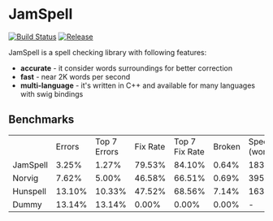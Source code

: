 # JamSpell

[![Build Status][travis-image]][travis] [![Release][release-image]][releases]

[travis-image]: https://travis-ci.org/bakwc/JamSpell.svg?branch=master
[travis]: https://travis-ci.org/bakwc/JamSpell

[release-image]: https://img.shields.io/badge/release-0.0.7-blue.svg?style=flat
[releases]: https://github.com/bakwc/PySyncObj/releases

JamSpell is a spell checking library with following features:

- **accurate** - it consider words surroundings for better correction
- **fast** - near 2K words per second
- **multi-language** - it's written in C++ and available for many languages with swig bindings

## Benchmarks

<table>
  <tr>
    <td></td>
    <td>Errors</td>
    <td>Top 7 Errors</td>
    <td>Fix Rate</td>
    <td>Top 7 Fix Rate</td>
    <td>Broken</td>
    <td>Speed<br>
(words/second)</td>
  </tr>
  <tr>
    <td>JamSpell</td>
    <td>3.25%</td>
    <td>1.27%</td>
    <td>79.53%</td>
    <td>84.10%</td>
    <td>0.64%</td>
    <td>1833</td>
  </tr>
  <tr>
    <td>Norvig</td>
    <td>7.62%</td>
    <td>5.00%</td>
    <td>46.58%</td>
    <td>66.51%</td>
    <td>0.69%</td>
    <td>395</td>
  </tr>
  <tr>
    <td>Hunspell</td>
    <td>13.10%</td>
    <td>10.33%</td>
    <td>47.52%</td>
    <td>68.56%</td>
    <td>7.14%</td>
    <td>163</td>
  </tr>
  <tr>
    <td>Dummy</td>
    <td>13.14%</td>
    <td>13.14%</td>
    <td>0.00%</td>
    <td>0.00%</td>
    <td>0.00%</td>
    <td>-</td>
  </tr>
</table>
